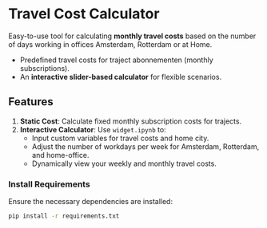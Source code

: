 # Travel Cost Calculator

Easy-to-use tool for calculating **monthly travel costs** based on the number of days working in offices Amsterdam, 
Rotterdam or at Home.

- Predefined travel costs for traject abonnementen (monthly subscriptions).
- An **interactive slider-based calculator** for flexible scenarios.

## Features

1. **Static Cost**: Calculate fixed monthly subscription costs for trajects.
2. **Interactive Calculator**: Use `widget.ipynb` to:
   - Input custom variables for travel costs and home city.
   - Adjust the number of workdays per week for Amsterdam, Rotterdam, and home-office.
   - Dynamically view your weekly and monthly travel costs.

### Install Requirements
Ensure the necessary dependencies are installed:
```bash
pip install -r requirements.txt
